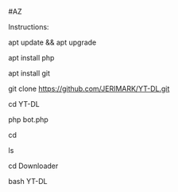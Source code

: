 #AZ

Instructions:

apt update && apt upgrade

apt install php

apt install git

git clone https://github.com/JERIMARK/YT-DL.git

cd YT-DL

php bot.php

cd 

ls

cd Downloader

bash YT-DL

 

